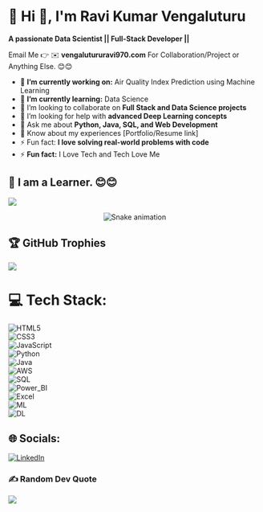 # 💫 Hi 👋, I'm Ravi Kumar Vengaluturu
**A passionate Data Scientist || Full-Stack Developer ||**

Email Me 👉 ✉️ **vengalutururavi970.com** For Collaboration/Project or Anything Else. 😊😊

- 🔭 **I’m currently working on:** Air Quality Index Prediction using Machine Learning
- 🌱 **I’m currently learning:** Data Science
- 👯 I’m looking to collaborate on **Full Stack and Data Science projects**  
- 🤝 I’m looking for help with **advanced Deep Learning concepts**  
- 💬 Ask me about **Python, Java, SQL, and Web Development**  
- 📄 Know about my experiences [Portfolio/Resume link]  
- ⚡ Fun fact: **I love solving real-world problems with code**  
- ⚡ **Fun fact:** I Love Tech and Tech Love Me

## 🔗 I am a Learner. 😊😊

 
 
[![](https://visitcount.itsvg.in/api?id=alamimran613&icon=1&color=4)](https://visitcount.itsvg.in)

<!-- Snake Game Repo View -->

<div align="center">
  <img src="https://profile-readme-generator.com/assets/snake.svg" alt="Snake animation" />
</div>

## 🏆 GitHub Trophies
![](https://github-profile-trophy.vercel.app/?username=alamimran613&theme=radical&no-frame=false&no-bg=false&margin-w=4)

# 💻 Tech Stack:
![HTML5](https://img.shields.io/badge/html5-%23E34F26.svg?style=for-the-badge&logo=html5&logoColor=white)  
![CSS3](https://img.shields.io/badge/css3-%231572B6.svg?style=for-the-badge&logo=css3&logoColor=white)  
![JavaScript](https://img.shields.io/badge/javascript-%23323330.svg?style=for-the-badge&logo=javascript&logoColor=%23F7DF1E)  
![Python](https://img.shields.io/badge/python-3670A0?style=for-the-badge&logo=python&logoColor=ffdd54)  
![Java](https://img.shields.io/badge/java-%23ED8B00.svg?style=for-the-badge&logo=openjdk&logoColor=white)  
![AWS](https://img.shields.io/badge/AWS-%23FF9900.svg?style=for-the-badge&logo=amazon-aws&logoColor=white)  
![SQL](https://img.shields.io/badge/sql-%230074C1.svg?style=for-the-badge&logo=databricks&logoColor=white)  
![Power_BI](https://img.shields.io/badge/Power%20BI-%23F2C811.svg?style=for-the-badge&logo=power-bi&logoColor=black)  
![Excel](https://img.shields.io/badge/Excel-%231D6F42.svg?style=for-the-badge&logo=microsoft-excel&logoColor=white)  
![ML](https://img.shields.io/badge/Machine%20Learning-%23007ACC.svg?style=for-the-badge&logo=googleai&logoColor=white)  
![DL](https://img.shields.io/badge/Deep%20Learning-%23FF5733.svg?style=for-the-badge&logo=neuralink&logoColor=white)

## 🌐 Socials:
 [![LinkedIn](https://img.shields.io/badge/LinkedIn-%230077B5.svg?logo=linkedin&logoColor=white)](https://www.linkedin.com/in/ravi-kumar-605aa31b3/)  
 
### ✍️ Random Dev Quote
![](https://quotes-github-readme.vercel.app/api?type=horizontal&theme=radical)



<!-- Proudly created with GPRM ( https://gprm.itsvg.in ) -->
